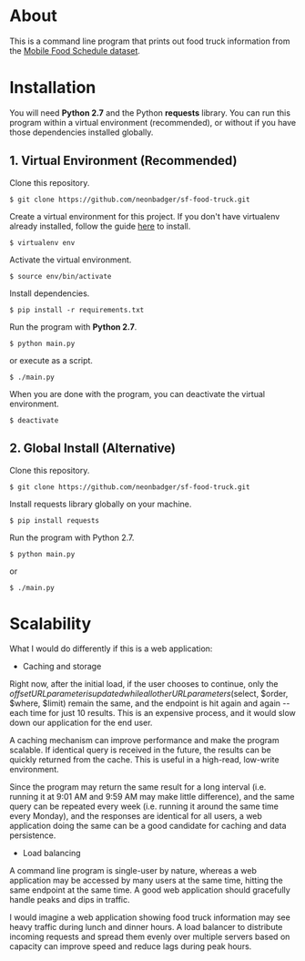 # About

This is a command line program that prints out food truck information from the [Mobile Food Schedule dataset](https://data.sfgov.org/Economy-and-Community/Mobile-Food-Schedule/jjew-r69b).

# Installation

You will need **Python 2.7** and the Python **requests** library. You can run this program within a virtual environment (recommended), or without if you have those dependencies installed globally.

## 1. Virtual Environment (Recommended)

Clone this repository.

```$ git clone https://github.com/neonbadger/sf-food-truck.git```

Create a virtual environment for this project. If you don't have virtualenv already installed, follow the guide [here](https://docs.python-guide.org/dev/virtualenvs/) to install.

```
$ virtualenv env
```

Activate the virtual environment.

```
$ source env/bin/activate
```

Install dependencies.

```
$ pip install -r requirements.txt
```

Run the program with **Python 2.7**.

```
$ python main.py
```
or execute as a script.
```
$ ./main.py
```

When you are done with the program, you can deactivate the virtual environment.

```
$ deactivate
```

## 2. Global Install (Alternative)

Clone this repository.

```
$ git clone https://github.com/neonbadger/sf-food-truck.git
```

Install requests library globally on your machine.

```
$ pip install requests
```

Run the program with Python 2.7.

```
$ python main.py
```
or
```
$ ./main.py
```

# Scalability

What I would do differently if this is a web application:

- Caching and storage

Right now, after the initial load, if the user chooses to continue, only the $offset URL parameter is
updated while all other URL parameters ($select, $order, $where, $limit) remain the same, and the endpoint is hit again and again -- each time for just 10 results. This is an expensive process, and it would slow down our application for the end user.

A caching mechanism can improve performance and make the program scalable. If identical query is received in the future, the results can be quickly returned from the cache. This is useful in a high-read, low-write environment.

Since the program may return the same result for a long interval (i.e. running it at 9:01 AM and 9:59 AM may make little difference), and the same query can be repeated every week (i.e. running it around the same time every Monday), and the responses are identical for all users, a web application doing the same can be a good candidate for caching and data persistence.

- Load balancing

A command line program is single-user by nature, whereas a web application may be accessed by many users at the same time, hitting the same endpoint at the same time. A good web application should
gracefully handle peaks and dips in traffic.

I would imagine a web application showing food truck information may see heavy traffic during lunch and dinner hours. A load balancer to distribute incoming requests and spread them evenly over multiple servers based on capacity can improve speed and reduce lags during peak hours.
